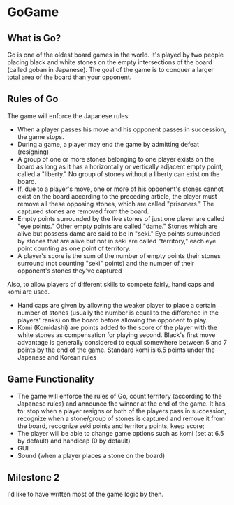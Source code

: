 GoGame
======
## What is Go?

Go is one of the oldest board games in the world. It's played by two people placing black and white stones on the empty intersections of the board (called goban in Japanese). The goal of the game is to conquer a larger total area of the board than your opponent.

## Rules of Go

The game will enforce the Japanese rules:
* When a player passes his move and his opponent passes in succession, the game stops.
* During a game, a player may end the game by admitting defeat (resigning)
* A group of one or more stones belonging to one player exists on the board as long as it has a horizontally or vertically adjacent empty point, called a "liberty." No group of stones without a liberty can exist on the board.
* If, due to a player's move, one or more of his opponent's stones cannot exist on the board according to the preceding article, the player must remove all these opposing stones, which are called "prisoners." The captured stones are removed from the board.
* Empty points surrounded by the live stones of just one player are called "eye points." Other empty points are called "dame." Stones which are alive but possess dame are said to be in "seki." Eye points surrounded by stones that are alive but not in seki are called "territory," each eye point counting as one point of territory.
* A player's score is the sum of the number of empty points their stones surround (not counting "seki" points) and the number of their opponent's stones they've captured

Also, to allow players of different skills to compete fairly, handicaps and komi are used.

* Handicaps are given by allowing the weaker player to place a certain number of stones (usually the number is equal to the difference in the players' ranks) on the board before allowing the opponent to play. 
* Komi (Komidashi) are points added to the score of the player with the white stones as compensation for playing second. Black's first move advantage is generally considered to equal somewhere between 5 and 7 points by the end of the game. Standard komi is 6.5 points under the Japanese and Korean rules

## Game Functionality

* The game will enforce the rules of Go, count territory (according to the Japanese rules) and announce the winner at the end of the game. It has to: stop when a player resigns or both of the players pass in succession, recognize when a stone/group of stones is captured and remove it from the board, recognize seki points and territory points, keep score;
* The player will be able to change game options such as komi (set at 6.5 by default) and handicap (0 by default)
* GUI
* Sound (when a player places a stone on the board)

## Milestone 2

I'd like to have written most of the game logic by then.
